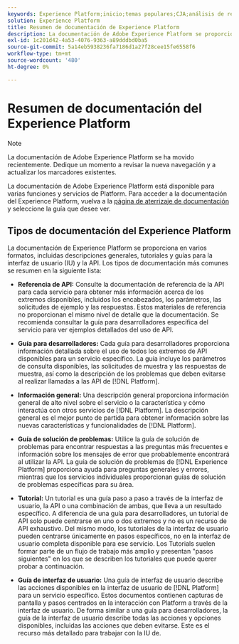 ```yaml
---
keywords: Experience Platform;inicio;temas populares;CJA;análisis de recorrido;análisis de recorrido del cliente;orquestación de campaña;orquestación;recorrido del cliente;recorrido;orquestación de recorrido;capacidad;flujo de trabajo
solution: Experience Platform
title: Resumen de documentación de Experience Platform
description: La documentación de Adobe Experience Platform se proporciona en varios formatos, incluidas descripciones generales, tutoriales y guías para la interfaz de usuario y la API. A continuación se muestra una breve descripción de los tipos de documentación más comunes disponibles para los servicios de Experience Platform.
exl-id: 1c201d42-4a53-4076-9363-a89dddbd0ba5
source-git-commit: 5a14eb5938236fa7186d1a27f28cee15fe6558f6
workflow-type: tm+mt
source-wordcount: '480'
ht-degree: 0%

---
```


# Resumen de documentación del Experience Platform

>[!NOTE]
>
>La documentación de Adobe Experience Platform se ha movido recientemente. Dedique un momento a revisar la nueva navegación y a actualizar los marcadores existentes.

La documentación de Adobe Experience Platform está disponible para varias funciones y servicios de Platform. Para acceder a la documentación del Experience Platform, vuelva a la [página de aterrizaje de documentación](https://experienceleague.adobe.com/docs/experience-platform.html) y seleccione la guía que desee ver.

## Tipos de documentación del Experience Platform

La documentación de Experience Platform se proporciona en varios formatos, incluidas descripciones generales, tutoriales y guías para la interfaz de usuario (IU) y la API. Los tipos de documentación más comunes se resumen en la siguiente lista:

* **Referencia de API:** Consulte la documentación de referencia de la API para cada servicio para obtener más información acerca de los extremos disponibles, incluidos los encabezados, los parámetros, las solicitudes de ejemplo y las respuestas. Estos materiales de referencia no proporcionan el mismo nivel de detalle que la documentación. Se recomienda consultar la guía para desarrolladores específica del servicio para ver ejemplos detallados del uso de API.

* **Guía para desarrolladores:** Cada guía para desarrolladores proporciona información detallada sobre el uso de todos los extremos de API disponibles para un servicio específico. La guía incluye los parámetros de consulta disponibles, las solicitudes de muestra y las respuestas de muestra, así como la descripción de los problemas que deben evitarse al realizar llamadas a las API de [!DNL Platform].

* **Información general:** Una descripción general proporciona información general de alto nivel sobre el servicio o la característica y cómo interactúa con otros servicios de [!DNL Platform]. La descripción general es el mejor punto de partida para obtener información sobre las nuevas características y funcionalidades de [!DNL Platform].

* **Guía de solución de problemas:** Utilice la guía de solución de problemas para encontrar respuestas a las preguntas más frecuentes e información sobre los mensajes de error que probablemente encontrará al utilizar la API. La guía de solución de problemas de [!DNL Experience Platform] proporciona ayuda para preguntas generales y errores, mientras que los servicios individuales proporcionan guías de solución de problemas específicas para su área.

* **Tutorial:** Un tutorial es una guía paso a paso a través de la interfaz de usuario, la API o una combinación de ambas, que lleva a un resultado específico. A diferencia de una guía para desarrolladores, un tutorial de API solo puede centrarse en uno o dos extremos y no es un recurso de API exhaustivo. Del mismo modo, los tutoriales de la interfaz de usuario pueden centrarse únicamente en pasos específicos, no en la interfaz de usuario completa disponible para ese servicio. Los Tutorials suelen formar parte de un flujo de trabajo más amplio y presentan &quot;pasos siguientes&quot; en los que se describen los tutoriales que puede querer probar a continuación.

* **Guía de interfaz de usuario:** Una guía de interfaz de usuario describe las acciones disponibles en la interfaz de usuario de [!DNL Platform] para un servicio específico. Estos documentos contienen capturas de pantalla y pasos centrados en la interacción con Platform a través de la interfaz de usuario. De forma similar a una guía para desarrolladores, la guía de la interfaz de usuario describe todas las acciones y opciones disponibles, incluidas las acciones que deben evitarse. Este es el recurso más detallado para trabajar con la IU de.
